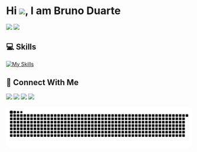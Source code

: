 
<h1 > Hi <img src="https://media.giphy.com/media/hvRJCLFzcasrR4ia7z/giphy.gif" width="25">, I am Bruno Duarte</h1>

<p><img height="180em" src="https://github-readme-stats.vercel.app/api?username=bduarte10&show_icons=true&theme=tokyonight"> <img height="180em" src="https://github-readme-stats.vercel.app/api/top-langs/?username=bduarte10&theme=tokyonight&layout=compact"><p>

## 💻 Skills

[![My Skills](https://skillicons.dev/icons?i=react,nextjs,js,ts,html,css,vite,tailwind,cs,prisma,graphql,apollo)](https://skillicons.dev)


## 👥 Connect With Me
<p>
<a href="https://linkedin.com/in/bduarte10"><img src="https://img.shields.io/badge/linkedin-%230077B5.svg?style=for-the-badge&logo=linkedin&logoColor=white" style="margin-bottom: 4px;" height="30px" target="_blank"></a>
<a href="https://twitter.com/bduarte_10"><img src="https://img.shields.io/badge/Twitter-%231DA1F2.svg?style=for-the-badge&logo=Twitter&logoColor=white" style="margin-bottom: 4px;" height="30px" target="_blank"></a>
<a href="https://www.instagram.com/bduarte.10"><img src="https://img.shields.io/badge/Instagram-%23E4405F.svg?style=for-the-badge&logo=Instagram&logoColor=white" style="margin-bottom: 4px;" height="30px" target="_blank"></a>
<a href="https://codepen.io/bduarte10"><img src="https://img.shields.io/badge/Codepen-000000?style=for-the-badge&logo=codepen&logoColor=white" style="margin-bottom: 4px;" height="30px" target="_blank"></a>
</p>

![snake gif](https://github.com/bduarte10/bduarte10/blob/output/github-contribution-grid-snake.svg)








  


